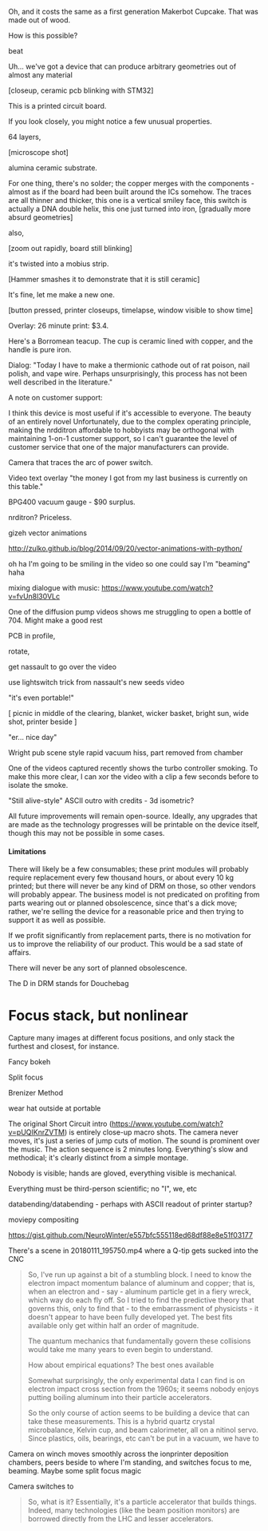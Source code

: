 Oh, and it costs the same as a first generation Makerbot Cupcake. That was made out of wood.

How is this possible? 

beat

Uh... we've got a device that can produce arbitrary geometries out of almost any material





[closeup, ceramic pcb blinking with STM32]

This is a printed circuit board.

If you look closely, you might notice a few unusual properties.

64 layers, 

[microscope shot]

alumina ceramic substrate.

For one thing, there's no solder; the copper merges with the components - almost as if the board had been built around the ICs somehow. The traces are all thinner and thicker, this one is a vertical smiley face, this switch is actually a DNA double helix, this one just turned into iron,  [gradually more absurd geometries]

also,

[zoom out rapidly, board still blinking]

it's twisted into a mobius strip.

[Hammer smashes it to demonstrate that it is still ceramic]

It's fine, let me make a new one.

[button pressed, printer closeups, timelapse, window visible to show time]

Overlay: 26 minute print: $3.4.

Here's a Borromean teacup. The cup is ceramic lined with copper, and the handle is pure iron.





Dialog: "Today I have to make a thermionic cathode out of rat poison, nail polish, and vape wire. Perhaps unsurprisingly, this process has not been well described in the literature."



A note on customer support:



I think this device is most useful if it's accessible to everyone. The beauty of an entirely novel Unfortunately, due to the complex operating principle, making the nrdditron affordable to hobbyists may be orthogonal with maintaining 1-on-1 customer support, so I can't guarantee the level of customer service that one of the major manufacturers can provide.



Camera that traces the arc of power switch.



Video text overlay "the money I got from my last business is currently on this table." 

BPG400 vacuum gauge  - $90 surplus.

nrditron? Priceless.

gizeh vector animations

http://zulko.github.io/blog/2014/09/20/vector-animations-with-python/



oh ha I'm going to be smiling in the video so one could say I'm "beaming" haha



mixing dialogue with music: https://www.youtube.com/watch?v=fvUn8l30VLc





One of the diffusion pump videos shows me struggling to open a bottle of 704. Might make a good rest 



PCB in profile,

rotate,



get nassault to go over the video 



use lightswitch trick from nassault's new seeds video



"it's even portable!"

[ picnic in middle of the clearing, blanket, wicker basket, bright sun, wide shot, printer beside ]

"er... nice day"





Wright pub scene style rapid vacuum hiss, part removed from chamber 



One of the videos captured recently shows the turbo controller smoking. To make this more clear, I can xor the video with a clip a few seconds before to isolate the smoke.



"Still alive-style" ASCII outro with credits - 3d isometric?





All future improvements will remain open-source. Ideally, any upgrades that are made as the technology progresses will be printable on the device itself, though this may not be possible in some cases.

#### Limitations



There will likely be a few consumables; these print modules will probably require replacement every few thousand hours, or about every 10 kg printed; but there will never be any kind of DRM on those, so other vendors will probably appear. The business model is not predicated on profiting from parts wearing out or planned obsolescence, since that's a dick move; rather, we're selling the device for a reasonable price and then trying to support it as well as possible.

If we profit significantly from replacement parts, there is no motivation for us to improve the reliability of our product. This would be a sad state of affairs.

There will never be any sort of planned obsolescence.





The D in DRM stands for Douchebag



# Focus stack, but nonlinear

Capture many images at different focus positions, and only stack the furthest and closest, for instance.

Fancy bokeh

Split focus

Brenizer Method

wear hat outside at portable



The original Short Circuit intro (<https://www.youtube.com/watch?v=pUQIKnrZVTM>) is entirely close-up macro shots. The camera never moves, it's just a series of jump cuts of motion. The sound is prominent over the music.  The action sequence is 2 minutes long. Everything's slow and methodical; it's clearly distinct from a simple montage.

Nobody is visible; hands are gloved, everything visible is mechanical.





Everything must be third-person scientific; no "I", we, etc





databending/databending - perhaps with ASCII readout of printer startup?

moviepy compositing

<https://gist.github.com/NeuroWinter/e557bfc555118ed68df88e8e51f03177>



There's a scene in 20180111_195750.mp4 where a Q-tip gets sucked into the CNC







> So, I've run up against a bit of a stumbling block. I need to know the electron impact momentum balance of aluminum and copper; that is, when an electron and - say - aluminum particle get in a fiery wreck, which way do each fly off. So I tried to find the predictive theory that governs this, only to find that - to the embarrassment of physicists - it doesn't appear to have been fully developed yet. The best fits available only get within half an order of magnitude. 
>
> The quantum mechanics that fundamentally govern these collisions would take me many years to even begin to understand. 
>
> How about empirical equations? The best ones available 
>
> Somewhat surprisingly, the only experimental data I can find is on electron impact cross section from the 1960s; it seems nobody enjoys putting boiling aluminum into their particle accelerators.
>
> So the only course of action seems to be building a device that can take these measurements. This is a hybrid quartz crystal microbalance, Kelvin cup, and beam calorimeter, all on a nitinol servo. Since plastics, oils, bearings, etc can't be put in a vacuum, we have to 



Camera on winch moves smoothly across the ionprinter deposition chambers, peers beside to where I'm standing, and switches focus to me, beaming. Maybe some split focus magic

Camera switches to 





> 
>
> So, what is it? Essentially, it's a particle accelerator that builds things. Indeed, many technologies (like the beam position monitors) are borrowed directly from the LHC and lesser accelerators. 










